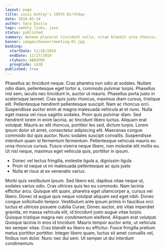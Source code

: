 ```yaml
---
layout: page
title: Louis Ashley's 105th Birthday
date: 2016-05-24
author: Sara Davila
tags: weekly links, java
status: published
summary: Aenean placerat tincidunt nulla, vitae blandit urna rhoncus.
banner: images/banner/meeting-01.jpg
booking:
  startDate: 11/26/2019
  endDate: 11/27/2019
  ctyhocn: ABQSPHX
  groupCode: LA1B
published: true
---
```

Phasellus ac tincidunt neque. Cras pharetra non odio at sodales. Nullam odio diam, pellentesque eget tortor a, commodo pulvinar turpis. Phasellus nisl sem, iaculis nec tincidunt in, auctor ut mauris. Phasellus porta justo in scelerisque laoreet. Cras quis justo rhoncus, maximus diam cursus, tristique elit. Pellentesque hendrerit pellentesque suscipit. Nam ac rhoncus orci.
Suspendisse auctor enim at magna malesuada vehicula at et nunc. Nulla eget massa vel risus sagittis sodales. Proin quis pulvinar diam. Sed hendrerit lorem in enim lacinia, ac tincidunt libero luctus. Aliquam erat volutpat. Mauris ac elit rhoncus, porttitor leo sed, dictum turpis. Lorem ipsum dolor sit amet, consectetur adipiscing elit. Maecenas congue commodo dui quis auctor. Nunc sodales suscipit convallis. Suspendisse interdum quam id fermentum fermentum. Pellentesque vehicula mauris eu urna rhoncus cursus. Fusce viverra neque libero, non molestie elit mollis eu. Ut nisl neque, maximus eget vehicula quis, porttitor in ipsum.

* Donec vel lectus fringilla, molestie ligula a, dignissim ligula
* Proin id neque ut mi malesuada pellentesque ac quis justo
* Nulla et risus at ex venenatis varius.

Morbi quis vestibulum ipsum. Sed libero est, dapibus vitae neque ut, sodales varius odio. Cras ultrices quis leo eu commodo. Nam lacinia efficitur arcu. Quisque elit quam, pharetra eget ullamcorper a, cursus vel libero. Donec id augue quis neque volutpat aliquam sed eget nibh. Donec congue sollicitudin tempor. Vestibulum ante ipsum primis in faucibus orci luctus et ultrices posuere cubilia Curae; Donec auctor, est vitae imperdiet gravida, mi massa vehicula elit, id tincidunt justo augue vitae turpis. Quisque tristique magna nec condimentum eleifend.
Aliquam erat volutpat. Quisque lacinia in eros id tincidunt. Mauris tempor auctor ante, ut vehicula leo semper vitae. Cras blandit eu libero eu efficitur. Fusce fringilla pretium metus porttitor porttitor. Integer libero quam, luctus sit amet convallis vel, finibus non dolor. Nunc nec dui sem. Ut semper ut dui interdum condimentum.
